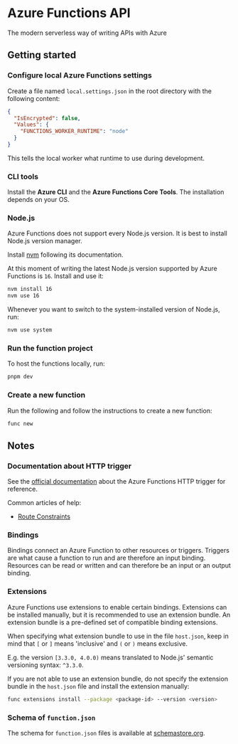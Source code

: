 # Azure Functions API

The modern serverless way of writing APIs with Azure

## Getting started

### Configure local Azure Functions settings

Create a file named `local.settings.json` in the root directory with the following content:

```json
{
  "IsEncrypted": false,
  "Values": {
    "FUNCTIONS_WORKER_RUNTIME": "node"
  }
}
```

This tells the local worker what runtime to use during development.

### CLI tools

Install the **Azure CLI** and the **Azure Functions Core Tools**.
The installation depends on your OS.

### Node.js

Azure Functions does not support every Node.js version. It is best to install Node.js version manager.

Install [nvm](https://github.com/nvm-sh/nvm) following its documentation.

At this moment of writing the latest Node.js version supported by Azure Functions is `16`. Install and use it:

```sh
nvm install 16
nvm use 16
```

Whenever you want to switch to the system-installed version of Node.js, run:

```sh
nvm use system
```

### Run the function project

To host the functions locally, run:

```sh
pnpm dev
```

### Create a new function

Run the following and follow the instructions to create a new function:

```sh
func new
```

## Notes

### Documentation about HTTP trigger

See the [official documentation](https://docs.microsoft.com/en-us/azure/azure-functions/functions-bindings-http-webhook-trigger?tabs=in-process%2Cfunctionsv2&pivots=programming-language-javascript) about the Azure Functions HTTP trigger for reference.

Common articles of help:

- [Route Constraints](https://docs.microsoft.com/en-us/aspnet/web-api/overview/web-api-routing-and-actions/attribute-routing-in-web-api-2#constraints)

### Bindings

Bindings connect an Azure Function to other resources or triggers.
Triggers are what cause a function to run and are therefore an input binding.
Resources can be read or written and can therefore be an input or an output binding.

### Extensions

Azure Functions use extensions to enable certain bindings. Extensions can be installed manually, but it is recommended to use an extension bundle. An extension bundle is a pre-defined set of compatible binding extensions.

When specifying what extension bundle to use in the file `host.json`, keep in mind that `[` or `]` means 'inclusive' and `(` or `)` means exclusive.

E.g. the version `[3.3.0, 4.0.0)` means translated to Node.js' semantic versioning syntax: `^3.3.0`.

If you are not able to use an extension bundle, do not specify the extension bundle in the `host.json` file and install the extension manually:

```sh
func extensions install --package <package-id> --version <version>
```

### Schema of `function.json`

The schema for `function.json` files is available at [schemastore.org](http://json.schemastore.org/function).
